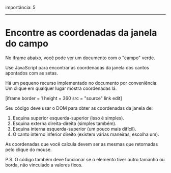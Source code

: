 importância: 5

---

# Encontre as coordenadas da janela do campo

No iframe abaixo, você pode ver um documento com o "campo" verde.

Use JavaScript para encontrar as coordenadas da janela dos cantos apontados com as setas.

Há um pequeno recurso implementado no documento por conveniência. Um clique em qualquer lugar mostra coordenadas lá.

[iframe border = 1 height = 360 src = "source" link edit]

Seu código deve usar o DOM para obter as coordenadas da janela de:

1. Esquina superior esquerda-superior (isso é simples).
2. Esquina externa direita-direita (simples também).
3. Esquina interna esquerda-superior (um pouco mais difícil).
4. O canto interno inferior direito (existem várias maneiras, escolha um).

As coordenadas que você calcula devem ser as mesmas que retornadas pelo clique do mouse.

P.S. O código também deve funcionar se o elemento tiver outro tamanho ou borda, não vinculado a valores fixos.
